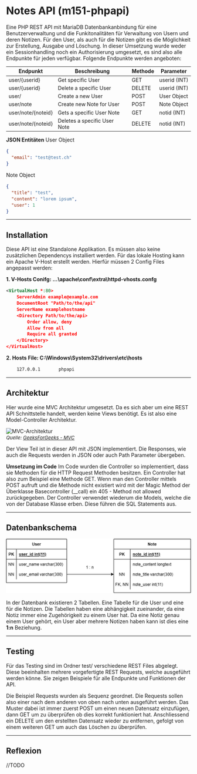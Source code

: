 # Notes API (m151-phpapi)
Eine PHP REST API mit MariaDB Datenbankanbindung für eine Benutzerverwaltung und die Funkitonalitäten für Verwaltung von Usern und deren Notizen. Für den User, als auch für die Notizen gibt es die Möglichkeit zur Erstellung, Ausgabe und Löschung. In dieser Umsetzung wurde weder ein Sessionhandling noch ein Authorisierung umgesetzt, es sind also alle Endpunkte für jeden verfügbar. Folgende Endpunkte werden angeboten:

| Endpunkt           | Beschreibung                 | Methode | Parameter    |
| ------------------ | ---------------------------- | ------- | ------------ |
| user/{userid}      | Get specific User            | GET     | userid (INT) |
| user/{userid}      | Delete a specific User       | DELETE  | userid (INT) |
| user/              | Create a new User            | POST    | User Object  |
| user/note          | Create new Note for User     | POST    | Note Object  |
| user/note/{noteid} | Gets a specific User Note    | GET     | notid (INT)  |
| user/note/{noteid} | Deletes a specific User Note | DELETE  | notid (INT)  |

**JSON Entitäten**
User Object
```json
{
  "email": "test@test.ch"
}
```
Note Object
```json
{
  "title": "test",
  "content": "lorem ipsum",
  "user": 1
}
```

***

## Installation
Diese API ist eine Standalone Applikation. Es müssen also keine zusätzlichen Dependencys installiert werden. Für das lokale Hosting kann ein Apache V-Host erstellt werden. Hierfür müssen 2 Config Files angepasst werden:

**1. V-Hosts Conifg: ...\apache\conf\extra\httpd-vhosts.confg**
```xml
<VirtualHost *:80>
    ServerAdmin example@example.com
    DocumentRoot "Path/to/the/api"
    ServerName examplehostname
    <Directory Path/to/the/api>
     	Order allow, deny
        Allow from all
        Require all granted
    </Directory>
</VirtualHost>
```

**2. Hosts File: C:\Windows\System32\drivers\etc\hosts**
```xml
	127.0.0.1		phpapi
```

***

## Architektur
Hier wurde eine MVC Architektur umgesetzt. Da es sich aber um eine REST API Schnittstelle handelt, werden keine Views benötigt. Es ist also eine Model-Controller Architektur.

![MVC-Architektur](https://media.geeksforgeeks.org/wp-content/uploads/20210629165722/mvc.png "MVC-Architketur")<br>
<font size="2">*Quelle: [GeeksForGeeks - MVC](https://media.geeksforgeeks.org/wp-content/uploads/20210629165722/mvc.png)*</font>

Der View Teil ist in dieser API mit JSON implementiert. Die Responses, wie auch die Requests werden in JSON oder auch Path Parameter übergeben.

**Umsetzung im Code**
Im Code wurden die Controller so implementiert, dass sie Methoden für die HTTP Request Methoden besitzen. Ein Controller hat also zum Beispiel eine Methode GET. Wenn man den Controller mittels POST aufruft und die Methode nicht existiert wird mit der Magic Method der Überklasse Basecontroller (__call) ein 405 - Method not allowed zurückgegeben. Der Controller verwendet wiederum die Models, welche die von der Database Klasse erben. Diese führen die SQL Statements aus.

***
## Datenbankschema

![Datenbank ERM](img/ERD.png "Datenbank ERM")

In der Datenbank existieren 2 Tabellen. Eine Tabelle für die User und eine für die Notizen. Die Tabellen haben eine abhängigkeit zueinander, da eine Notiz immer eine Zugehörigkeit zu einem User hat. Da eine Notiz genau einem User gehört, ein User aber mehrere Notizen haben kann ist dies eine <b>1:n</b> Beziehung.

***

## Testing
Für das Testing sind im Ordner test/ verschiedene REST Files abgelegt. Diese beeinhalten mehrere vorgefertigte REST Requests, welche ausgeführt werden könne. Sie zeigen Beispiele für alle Endpunkte und Funktionen der API.

Die Beispiel Requests wurden als Sequenz geordnet. Die Requests sollen also einer nach dem anderen von oben nach unten ausgeführt werden. Das Muster dabei ist immer zuerst POST um einen neuen Datensatz einzufügen, dann GET um zu überprüfen ob dies korrekt funktioniert hat. Anschliessend ein DELETE um den erstellten Datensatz wieder zu entfernen, gefolgt von einem weiteren GET um auch das Löschen zu überprüfen.

***

## Reflexion
//TODO


